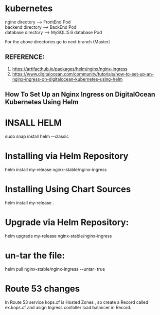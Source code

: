 # kubernetes

nginx directory --> FrontEnd Pod  
backend directory --> BackEnd Pod  
database directory --> MySQL:5.6 database Pod  

For the above directories go to next branch (Master)

REFERENCE:
----------
1) https://artifacthub.io/packages/helm/nginx/nginx-ingress
2) https://www.digitalocean.com/community/tutorials/how-to-set-up-an-nginx-ingress-on-digitalocean-kubernetes-using-helm



How To Set Up an Nginx Ingress on DigitalOcean Kubernetes Using Helm
--------------------------------------------------------------------
INSALL HELM
============
sudo snap install helm --classic

Installing via Helm Repository
==============================
helm install my-release nginx-stable/nginx-ingress

Installing Using Chart Sources
==============================
helm install my-release .

Upgrade via Helm Repository:
============================
helm upgrade my-release nginx-stable/nginx-ingress

un-tar the file:
===============
helm pull nginx-stable/nginx-ingress --untar=true

# Route 53 changes 
In Route 53 service kops.cf is Hosted Zones , so create a Record called ex.kops.cf and asign Ingress contoller load balancer in Record.

